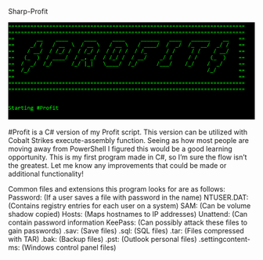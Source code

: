 Sharp-Profit

![](images/Banner.png)

#Profit is a C# version of my Profit script. This version can be utilized with Cobalt Strikes execute-assembly function. Seeing as how most people are moving away from PowerShell I figured this would be a good learning opportunity. This is my first program made in C#, so I’m sure the flow isn’t the greatest. Let me know any improvements that could be made or additional functionality!

Common files and extensions this program looks for are as follows:
Password: (If a user saves a file with password in the name)
NTUSER.DAT: (Contains registry entries for each user on a system)
SAM: (Can be volume shadow copied)
Hosts: (Maps hostnames to IP addresses)
Unattend: (Can contain password information
KeePass: (Can possibly attack these files to gain passwords)
.sav: (Save files)
.sql: (SQL files)
.tar: (Files compressed with TAR)
.bak: (Backup files)
.pst: (Outlook personal files)
.settingcontent-ms: (Windows control panel files)
